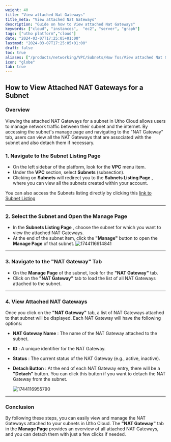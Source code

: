 ```yaml
---
weight: 40
title: "View attached Nat Gateways"
title_meta: "View attached Nat Gateways"
description: "Guide on how to View attached Nat Gateways"
keywords: ["cloud", "instances",  "ec2", "server", "graph"]
tags: ["utho platform","cloud"]
date: "2024-03-07T17:25:05+01:00"
lastmod: "2024-03-07T17:25:05+01:00"
draft: false
toc: true
aliases: ["/products/networking/VPC/Subnets/How Tos/View attached Nat Gateways"]
icon: "globe"
tab: true
---
```



## **How to View Attached NAT Gateways for a Subnet**

### **Overview**

Viewing the attached NAT Gateways for a subnet in Utho Cloud allows users to manage network traffic between their subnet and the internet. By accessing the subnet's manage page and navigating to the "NAT Gateway" tab, users can view all the NAT Gateways that are associated with the subnet and also detach them if necessary.

### **1. Navigate to the Subnet Listing Page**

* On the left sidebar of the platform, look for the **VPC** menu item.
* Under the **VPC** section, select **Subnets** (subsection).
* Clicking on **Subnets** will redirect you to the  **Subnets Listing Page** , where you can view all the subnets created within your account.

You can also access the Subnets listing directly by clicking this [link to Subnet Listing](https://console.utho.com/vpc/subnets "Subnets Listing Page")

---

### **2. Select the Subnet and Open the Manage Page**

* In the  **Subnets Listing Page** , choose the subnet for which you want to view the attached NAT Gateways.
* At the end of the subnet item, click the **"Manage"** button to open the **Manage Page** of that subnet.
  ![1744116914841](image/index/1744116914841.png)

---

### **3. Navigate to the "NAT Gateway" Tab**

* On the **Manage Page** of the subnet, look for the **"NAT Gateway"** tab.
* Click on the **"NAT Gateway"** tab to load the list of all NAT Gateways attached to the subnet.

---

### **4. View Attached NAT Gateways**

Once you click on the **"NAT Gateway"** tab, a list of NAT Gateways attached to that subnet will be displayed. Each NAT Gateway will have the following options:

* **NAT Gateway Name** : The name of the NAT Gateway attached to the subnet.
* **ID** : A unique identifier for the NAT Gateway.
* **Status** : The current status of the NAT Gateway (e.g., active, inactive).
* **Detach Button** : At the end of each NAT Gateway entry, there will be a **"Detach"** button. You can click this button if you want to detach the NAT Gateway from the subnet.

  ![1744116955790](image/index/1744116955790.png)

---

### **Conclusion**

By following these steps, you can easily view and manage the NAT Gateways attached to your subnets in Utho Cloud. The **"NAT Gateway"** tab in the **Manage Page** provides an overview of all attached NAT Gateways, and you can detach them with just a few clicks if needed.
